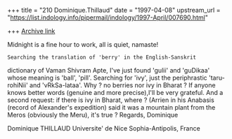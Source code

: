 +++
title = "210 Dominique.Thillaud"
date = "1997-04-08"
upstream_url = "https://list.indology.info/pipermail/indology/1997-April/007690.html"

+++
[Archive link](https://list.indology.info/pipermail/indology/1997-April/007690.html)

Midnight is a fine hour to work, all is quiet, namaste!

	Searching the translation of 'berry' in the English-Sanskrit
dictionary of Vaman Shivram Apte, I've just found 'gulii' and 'guDikaa'
whose meaning is 'ball', 'pill'.
	Searching for 'ivy', just the periphrastic 'taru-rohiNii' and
'vRkSa-lataa'.
	Why ? no berries nor ivy in Bharat ?
	If anyone knows better words (genuine and more precise),I'll be
very grateful.
	And a second request: if there is ivy in Bharat, where ? (Arrien in
his Anabasis (record of Alexander's expedition) said it was a mountain
plant from the Meros (obviously the Meru), it's true ?
	Regards,
Dominique

Dominique THILLAUD
Universite' de Nice Sophia-Antipolis, France






